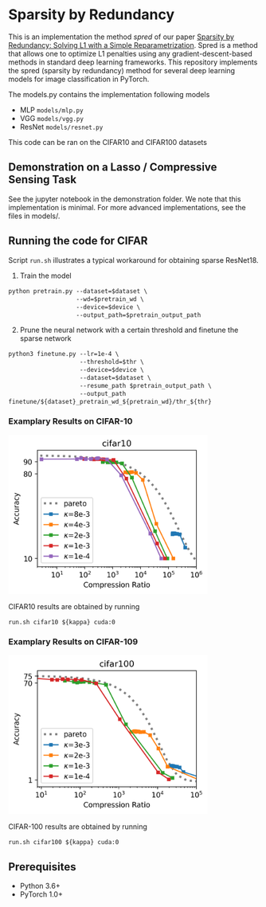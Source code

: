 # Sparsity by Redundancy


This is an implementation the method *spred* of our paper [Sparsity by Redundancy: Solving L1 with a Simple Reparametrization](https://arxiv.org/abs/2210.01212). Spred is a method that allows one to optimize L1 penalties using any gradient-descent-based methods in standard deep learning frameworks. This repository implements the spred (sparsity by redundancy) method for several deep learning models for image classification in PyTorch. 

The models.py contains the implementation following models
- MLP `models/mlp.py`
- VGG `models/vgg.py`
- ResNet `models/resnet.py`

This code can be ran on the CIFAR10 and CIFAR100 datasets

## Demonstration on a Lasso / Compressive Sensing Task
See the jupyter notebook in the demonstration folder. We note that this implementation is minimal. For more advanced implementations, see the files in models/.


## Running the code for CIFAR

Script `run.sh` illustrates a typical workaround for obtaining sparse ResNet18.

1. Train the model
```
python pretrain.py --dataset=$dataset \
                   --wd=$pretrain_wd \
                   --device=$device \
                   --output_path=$pretrain_output_path
```
2. Prune the neural network with a certain threshold and finetune the sparse network
```
python3 finetune.py --lr=1e-4 \
                    --threshold=$thr \
                    --device=$device \
                    --dataset=$dataset \
                    --resume_path $pretrain_output_path \
                    --output_path finetune/${dataset}_pretrain_wd_${pretrain_wd}/thr_${thr}
```

### Examplary Results on CIFAR-10

<img src="figures/cifar10.png" alt="cifar10" width="400"/>

CIFAR10 results are obtained by running
```
run.sh cifar10 ${kappa} cuda:0
```

### Examplary Results on CIFAR-109
<img src="figures/cifar100.png" alt="cifar100" width="400"/>

CIFAR-100 results are obtained by running
```
run.sh cifar100 ${kappa} cuda:0
```



## Prerequisites
- Python 3.6+
- PyTorch 1.0+
